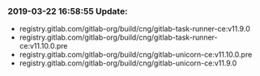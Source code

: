### 2019-03-22 16:58:55 Update:

- registry.gitlab.com/gitlab-org/build/cng/gitlab-task-runner-ce:v11.9.0
- registry.gitlab.com/gitlab-org/build/cng/gitlab-task-runner-ce:v11.10.0.pre
- registry.gitlab.com/gitlab-org/build/cng/gitlab-unicorn-ce:v11.10.0.pre
- registry.gitlab.com/gitlab-org/build/cng/gitlab-unicorn-ce:v11.9.0
